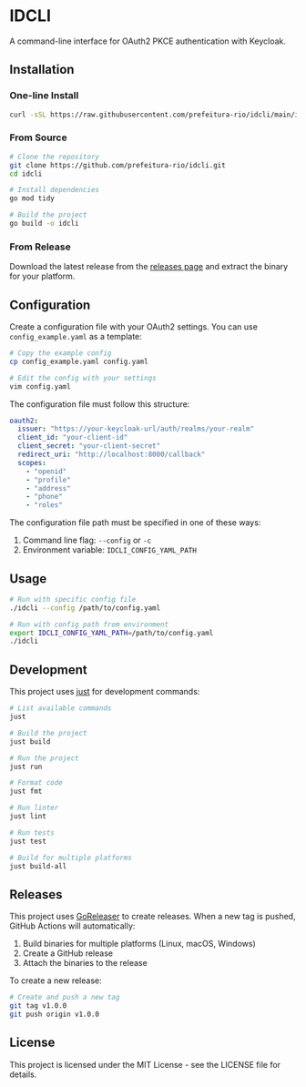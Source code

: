 # IDCLI

A command-line interface for OAuth2 PKCE authentication with Keycloak.

## Installation

### One-line Install
```bash
curl -sSL https://raw.githubusercontent.com/prefeitura-rio/idcli/main/install.sh | bash
```

### From Source
```bash
# Clone the repository
git clone https://github.com/prefeitura-rio/idcli.git
cd idcli

# Install dependencies
go mod tidy

# Build the project
go build -o idcli
```

### From Release
Download the latest release from the [releases page](https://github.com/prefeitura-rio/idcli/releases) and extract the binary for your platform.

## Configuration

Create a configuration file with your OAuth2 settings. You can use `config_example.yaml` as a template:

```bash
# Copy the example config
cp config_example.yaml config.yaml

# Edit the config with your settings
vim config.yaml
```

The configuration file must follow this structure:

```yaml
oauth2:
  issuer: "https://your-keycloak-url/auth/realms/your-realm"
  client_id: "your-client-id"
  client_secret: "your-client-secret"
  redirect_uri: "http://localhost:8000/callback"
  scopes:
    - "openid"
    - "profile"
    - "address"
    - "phone"
    - "roles"
```

The configuration file path must be specified in one of these ways:
1. Command line flag: `--config` or `-c`
2. Environment variable: `IDCLI_CONFIG_YAML_PATH`

## Usage

```bash
# Run with specific config file
./idcli --config /path/to/config.yaml

# Run with config path from environment
export IDCLI_CONFIG_YAML_PATH=/path/to/config.yaml
./idcli
```

## Development

This project uses [just](https://github.com/casey/just) for development commands:

```bash
# List available commands
just

# Build the project
just build

# Run the project
just run

# Format code
just fmt

# Run linter
just lint

# Run tests
just test

# Build for multiple platforms
just build-all
```

## Releases

This project uses [GoReleaser](https://goreleaser.com) to create releases. When a new tag is pushed, GitHub Actions will automatically:

1. Build binaries for multiple platforms (Linux, macOS, Windows)
2. Create a GitHub release
3. Attach the binaries to the release

To create a new release:

```bash
# Create and push a new tag
git tag v1.0.0
git push origin v1.0.0
```

## License

This project is licensed under the MIT License - see the LICENSE file for details. 